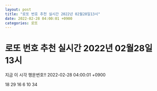 ```yaml
---
layout: post
title: "로또 번호 추천 실시간 2022년 02월28일13시"
date: 2022-02-28 04:00:01 +0900
categories: 로또
---
```


# 로또 번호 추천 실시간 2022년 02월28일13시

지금 이 시각 행운번호!! 2022-02-28 04:00:01 +0900

 18  29  16  6  10  34 

